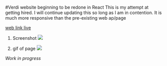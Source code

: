 #Verdi website beginning to be redone in React
This is my attempt at getting hired. I will continue updating this so long as I am in contention.
It is much more responsive than the pre-existing web ap/page

[web link live](https://the-verdi-group.firebaseapp.com/)

1. Screenshot
![](screencap)

1. gif of page
![](gif.gif)

*Work in progress*


